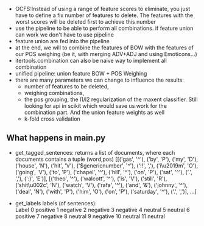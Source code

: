 - OCFS:Instead of using a range of feature scores to eliminate, you just have to define a fix number of features to delete. The features with the worst scores will be deleted first to achieve this number
- use the pipeline to be able to perform all combinations. if feature union can work we don't have to use pipeline
- feature union are fed into the pipeline
- at the end, we will to combine the features of BOW with the features of our POS weighing (be it, with merging ADV+ADJ and using Emoticons...)
- itertools.combination can also be naive way to implement all combination
- unified pipeline: union feature BOW + POS Weighing
- there are many parameters we can change to influence the results: 
  - number of features to be deleted, 
  - weighing combinations, 
  - the pos grouping, the l1/l2 regularization of the maxent classifier. Still looking for api in scikit which would save us work for the combination part. And the union feature weights as well
  - k-fold cross validation

  
## What happens in main.py
- get_tagged_sentences: returns a list of documents, where each documents contains a tuple (word,pos)
[[('gas', '^'), ('by', 'P'), ('my', 'D'), ('house', 'N'), ('hit', 'V'), ('$genericnumber', '^'), ('!!', ','), ('i\\u2019m', 'O'), ('going', 'V'), ('to', 'P'), ('chapel', '^'), ('hill', '^'), ('on', 'P'), ('sat', '^'), ('.', ','), (':)', 'E')], [('theo', '^'), ('walcott', '^'), ('is', 'V'), ('still', 'R'), ('shit\\u002c', 'N'), ('watch', 'V'), ('rafa', '^'), ('and', '&'), ('johnny', '^'), ('deal', 'N'), ('with', 'P'), ('him', 'O'), ('on', 'P'), ('saturday', '^'), ('.', ',')], ...]

- get_labels
labels (of sentences):        
    Label
0   positive
1   negative
2   negative
3   negative
4    neutral
5    neutral
6   positive
7   negative
8    neutral
9   negative
10   neutral
11   neutral
